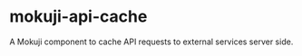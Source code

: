 mokuji-api-cache
================

A Mokuji component to cache API requests to external services server side.
